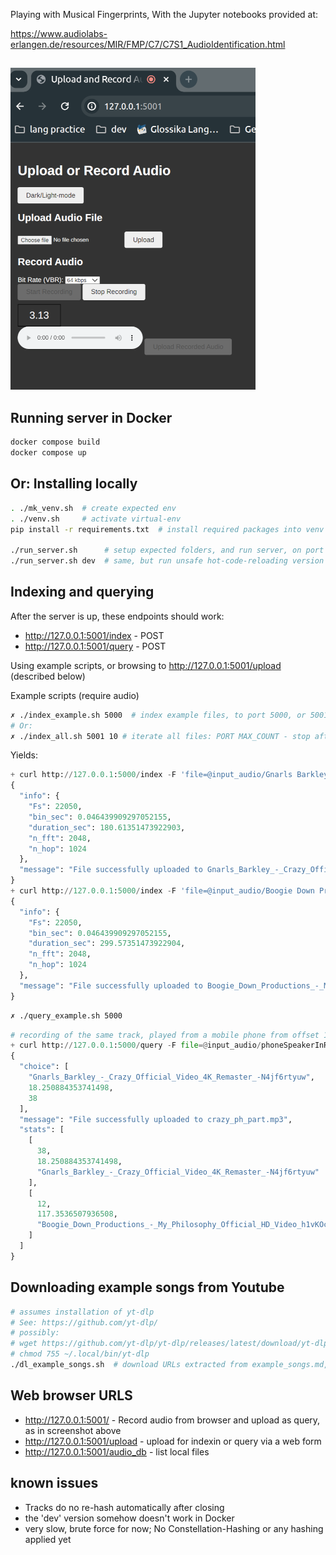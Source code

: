 
Playing with Musical Fingerprints, With the Jupyter notebooks provided at:


https://www.audiolabs-erlangen.de/resources/MIR/FMP/C7/C7S1_AudioIdentification.html

##

![web browser recording test](record-web.png "recording")

## Running server in Docker

```bash
docker compose build
docker compose up
```

## Or: Installing locally

```bash
. ./mk_venv.sh  # create expected env
. ./venv.sh     # activate virtual-env
pip install -r requirements.txt  # install required packages into venv

./run_server.sh      # setup expected folders, and run server, on port 5000, production version
./run_server.sh dev  # same, but run unsafe hot-code-reloading version
```

## Indexing and querying

After the server is up, these endpoints should work:
 * http://127.0.0.1:5001/index - POST
 * http://127.0.0.1:5001/query - POST

Using example scripts, or browsing to <http://127.0.0.1:5001/upload> (described below)

Example scripts (require audio)
```bash
✗ ./index_example.sh 5000  # index example files, to port 5000, or 5001 in the Docker example
# Or:
✗ ./index_all.sh 5001 10 # iterate all files: PORT MAX_COUNT - stop after MAX_COUNT files
```

Yields:
```python
+ curl http://127.0.0.1:5000/index -F 'file=@input_audio/Gnarls Barkley - Crazy (Official Video) [4K Remaster] [-N4jf6rtyuw].opus'
{
  "info": {
    "Fs": 22050,
    "bin_sec": 0.046439909297052155,
    "duration_sec": 180.61351473922903,
    "n_fft": 2048,
    "n_hop": 1024
  },
  "message": "File successfully uploaded to Gnarls_Barkley_-_Crazy_Official_Video_4K_Remaster_-N4jf6rtyuw.opus"
}
+ curl http://127.0.0.1:5000/index -F 'file=@input_audio/Boogie Down Productions - My Philosophy (Official HD Video) [h1vKOchATXs].opus'
{
  "info": {
    "Fs": 22050,
    "bin_sec": 0.046439909297052155,
    "duration_sec": 299.57351473922904,
    "n_fft": 2048,
    "n_hop": 1024
  },
  "message": "File successfully uploaded to Boogie_Down_Productions_-_My_Philosophy_Official_HD_Video_h1vKOchATXs.opus"
}
```

```bash
✗ ./query_example.sh 5000
```

```python
# recording of the same track, played from a mobile phone from offset 18.25 seconds
+ curl http://127.0.0.1:5000/query -F file=@input_audio/phoneSpeakerInRoom/crazy_ph_part.mp3
{
  "choice": [
    "Gnarls_Barkley_-_Crazy_Official_Video_4K_Remaster_-N4jf6rtyuw",
    18.250884353741498,
    38
  ],
  "message": "File successfully uploaded to crazy_ph_part.mp3",
  "stats": [
    [
      38,
      18.250884353741498,
      "Gnarls_Barkley_-_Crazy_Official_Video_4K_Remaster_-N4jf6rtyuw"
    ],
    [
      12,
      117.3536507936508,
      "Boogie_Down_Productions_-_My_Philosophy_Official_HD_Video_h1vKOchATXs"
    ]
  ]
}
```

## Downloading example songs from Youtube

```bash
# assumes installation of yt-dlp
# See: https://github.com/yt-dlp/
# possibly:
# wget https://github.com/yt-dlp/yt-dlp/releases/latest/download/yt-dlp -O ~/.local/bin/yt-dlp
# chmod 755 ~/.local/bin/yt-dlp
./dl_example_songs.sh  # download URLs extracted from example_songs.md, into './input_audio
```

## Web browser URLS

 * http://127.0.0.1:5001/         - Record audio from browser and upload as query, as in screenshot above
 * http://127.0.0.1:5001/upload   - upload for indexin or query via a web form
 * http://127.0.0.1:5001/audio_db - list local files

## known issues

 * Tracks do no re-hash automatically after closing
 * the 'dev' version somehow doesn't work in Docker
 * very slow, brute force for now; No Constellation-Hashing or any hashing applied yet

